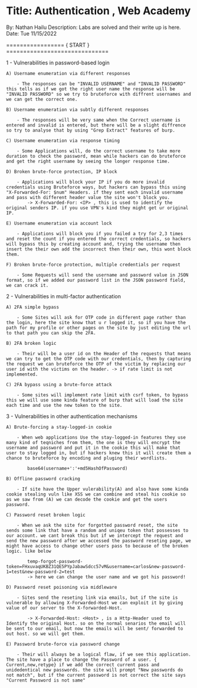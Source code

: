 # Title: Authentication , Web Academy
By: Nathan Hailu
Description: Labs are solved and their write up is here.
Date: Tue 11/15/2022

================= { START } ==============================

1 -  Vulnerabilities in password-based login  

	A) Username enumeration via different responses

		- The responses can be "INVALID USERNAME" and "INVALID PASSWORD" this tells as if we got the right user name the response will be "INVALID PASSWORD" so we try to bruteforce with diffrent usernames and we can get the correct one.

	B) Username enumeration via subtly different responses

		- The responses will be very same when the Correct username is entered and invalid is entered, but there will be a slight diffrence so try to analyse that by using "Grep Extract" features of burp.

	C) Username enumeration via response timing

		- Some Applications will, do the correct username to take more duration to check the password, mean while hackers can do bruteforce and get the right username by seeing the longer response time.

	D) Broken brute-force protection, IP block

		- Applications will block your IP if you do more invalid credentials using Bruteforce ways, but hackers can bypass this using "X-Forwarded-For: $num" Headers. if they sent each invalid username and pass with different header value the site won't block you.
			-> X-Forwarded-For: <IP> , this is used to identify the original senders IP. if you use VPN's kind they might get ur original IP.

	E) Username enumeration via account lock

		- Applications will block you if you failed a try for 2,3 times and reset the count if you entered the correct credentials, so hackers will bypass this by creating account and, trying the username then insert the their own add the incorrect then their own, this wont block them.

	F) Broken brute-force protection, multiple credentials per request

		- Some Requests will send the username and password value in JSON format, so if we added our password list in the JSON password field, we can crack it.

2 -  Vulnerabilities in multi-factor authentication

	A) 2FA simple bypass

		- Some Sites will ask for OTP code in different page rather than the login, here the site know that u r logged it, so if you have the path for my profile or other pages on the site by just editing the url to that path you can skip the 2FA.

	B) 2FA broken logic

		- Their will be a user id on the Header of the requests that means we can try to get the OTP code with our credentials, then by capturing the request we can bruteforce the OTP of the victim by replacing our user id with the victims on the header. -> if rate limit is not implemented.

	C) 2FA bypass using a brute-force attack

		- Some sites will implement rate limit with csrf token, to bypass this we will use some kinda feature of burp that will load the site each time and use the new token to the site. 

3 - Vulnerabilities in other authentication mechanisms
	
	A) Brute-forcing a stay-logged-in cookie

		- When web applications Use the stay-logged-in features they use many kind of teqniches from them, the one is they will encrypt the username and password and put it in the cookie this will make that user to stay logged in, but if hackers knew this it will create them a chance to bruteforce by encoding and pluging their wordlists.

			base64(username+':'+md5HashOfPassword)

	B) Offline password cracking

		- If site have the Upper vulerability(A) and also have some kinda cookie stealing vuln like XSS we can combine and steal his cookie so as we saw from (A) we can decode the cookie and get the users password.

	C) Password reset broken logic

		- When we ask the site for forgotted password reset, the site sends some link that have a random and uniqeu token that possesses to our account. we cant break this but if we intercept the request and send the new password after we accessed the password reseting page, we might have access to change other users pass to because of the broken logic. like below

			temp-forgot-password-token=FHxuvaqUKBZ31QE5PYpJabawSdcc57vM&username=carlos&new-password-1=test&new-password-2=test
 			-> here we can change the user name and we got his password!

 	D) Password reset poisoning via middleware

 		- Sites send the reseting link via emails, but if the site is vulnerable by allowing X-Forwarded-Host we can exploit it by giving value of our server to the X-forwarded-Host.

 			-> X-Forwarded-Host: <Host> , is a Http-Header used to Identify the original Host. so on the normal senarios the email will be sent to our email, but now the emails will be sent/ forwarded to out host. so we will get them. 
	
	E) Password brute-force via password change
		
		- Their will always be a logical flaw, if we see this application. The site have a place to change the Password of a user. { Current,new,retype} if we add the correct current pass and unidedentical new passwords. the site will prompt "New passwords do not match", but if the current password is not correct the site says "Current Password is not same"